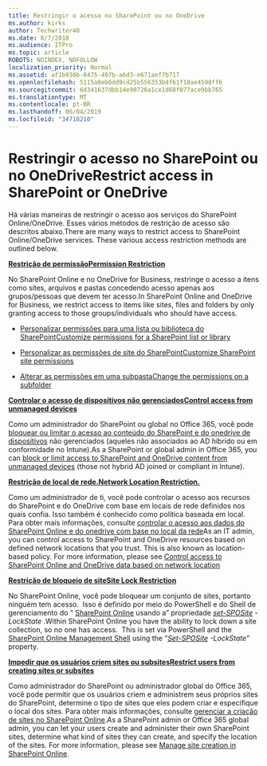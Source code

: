 ```yaml
---
title: Restringir o acesso no SharePoint ou no OneDrive
ms.author: kirks
author: Techwriter40
ms.date: 8/7/2018
ms.audience: ITPro
ms.topic: article
ROBOTS: NOINDEX, NOFOLLOW
localization_priority: Normal
ms.assetid: af1b936b-0475-497b-a6d3-e671aef7b717
ms.openlocfilehash: 5115a8eb6dd9cd25b556353b4f61f10ae4598ff6
ms.sourcegitcommit: 6d341637dbb14e90726a1ce1d68f077ace9bb765
ms.translationtype: MT
ms.contentlocale: pt-BR
ms.lasthandoff: 06/04/2019
ms.locfileid: "34718210"
---
```

# <a name="restrict-access-in-sharepoint-or-onedrive"></a><span data-ttu-id="1b7f5-102">Restringir o acesso no SharePoint ou no OneDrive</span><span class="sxs-lookup"><span data-stu-id="1b7f5-102">Restrict access in SharePoint or OneDrive</span></span>

<p><span data-ttu-id="1b7f5-103"><span style="mso-bidi-font-family: Calibri; mso-bidi-theme-font: minor-latin;">Há várias maneiras de restringir o acesso aos serviços do SharePoint Online/OneDrive. Esses vários métodos de restrição de acesso são descritos abaixo.</span></span><span class="sxs-lookup"><span data-stu-id="1b7f5-103"><span style="mso-bidi-font-family: Calibri; mso-bidi-theme-font: minor-latin;">There are many ways to restrict access to SharePoint Online/OneDrive services. These various access restriction methods are outlined below. </span></span></span></p> <p><span data-ttu-id="1b7f5-104"><strong style="mso-bidi-font-weight: normal;"><u><span style="mso-bidi-font-family: Calibri; mso-bidi-theme-font: minor-latin;">Restrição de permissão</span></u></strong></span><span class="sxs-lookup"><span data-stu-id="1b7f5-104"><strong style="mso-bidi-font-weight: normal;"><u><span style="mso-bidi-font-family: Calibri; mso-bidi-theme-font: minor-latin;">Permission Restriction</span></u></strong></span></span></p> <p><span data-ttu-id="1b7f5-105"><span style="mso-bidi-font-family: Calibri; mso-bidi-theme-font: minor-latin;">No SharePoint Online e no OneDrive for Business, restringe o acesso a itens como sites, arquivos e pastas concedendo acesso apenas aos grupos/pessoas que devem ter acesso.</span></span><span class="sxs-lookup"><span data-stu-id="1b7f5-105"><span style="mso-bidi-font-family: Calibri; mso-bidi-theme-font: minor-latin;">In SharePoint Online and OneDrive for Business, we restrict access to items like sites, files and folders by only granting access to those groups/individuals who should have access.</span></span></span></p> <ul> <li><span data-ttu-id="1b7f5-106"><span style="mso-bidi-font-family: Calibri; mso-bidi-theme-font: minor-latin;"><a href="https://support.office.com/en-us/article/Customize-permissions-for-a-SharePoint-list-or-library-02d770f3-59eb-4910-a608-5f84cc297782">Personalizar permissões para uma lista ou biblioteca do SharePoint</a></span></span><span class="sxs-lookup"><span data-stu-id="1b7f5-106"><span style="mso-bidi-font-family: Calibri; mso-bidi-theme-font: minor-latin;"><a href="https://support.office.com/en-us/article/Customize-permissions-for-a-SharePoint-list-or-library-02d770f3-59eb-4910-a608-5f84cc297782">Customize permissions for a SharePoint list or library</a></span></span></span></li> </ul> <ul> <li><span data-ttu-id="1b7f5-107"><span style="mso-bidi-font-family: Calibri; mso-bidi-theme-font: minor-latin;"><a href="https://docs.microsoft.com/en-us/sharepoint/customize-sharepoint-site-permissions">Personalizar as permissões de site do SharePoint</a></span></span><span class="sxs-lookup"><span data-stu-id="1b7f5-107"><span style="mso-bidi-font-family: Calibri; mso-bidi-theme-font: minor-latin;"><a href="https://docs.microsoft.com/en-us/sharepoint/customize-sharepoint-site-permissions">Customize SharePoint site permissions</a></span></span></span></li> </ul> <ul> <li><span data-ttu-id="1b7f5-108"><span style="mso-bidi-font-family: Calibri; mso-bidi-theme-font: minor-latin;"><a href="https://support.office.com/en-us/article/Change-the-permissions-on-a-subfolder-5427BD7C-F20A-4F75-8CF2-5359DD45A1A6">Alterar as permissões em uma subpasta</a></span></span><span class="sxs-lookup"><span data-stu-id="1b7f5-108"><span style="mso-bidi-font-family: Calibri; mso-bidi-theme-font: minor-latin;"><a href="https://support.office.com/en-us/article/Change-the-permissions-on-a-subfolder-5427BD7C-F20A-4F75-8CF2-5359DD45A1A6">Change the permissions on a subfolder</a></span></span></span></li> </ul> <p><span data-ttu-id="1b7f5-109"><strong style="mso-bidi-font-weight: normal;"><u><span style="mso-bidi-font-family: Calibri; mso-bidi-theme-font: minor-latin;">Controlar o acesso de dispositivos não gerenciados</span></u></strong></span><span class="sxs-lookup"><span data-stu-id="1b7f5-109"><strong style="mso-bidi-font-weight: normal;"><u><span style="mso-bidi-font-family: Calibri; mso-bidi-theme-font: minor-latin;">Control access from unmanaged devices</span></u></strong></span></span></p> <p><span data-ttu-id="1b7f5-110"><span style="mso-bidi-font-family: Calibri; mso-bidi-theme-font: minor-latin;">Como um administrador do SharePoint ou global no Office 365, você pode <a href="https://docs.microsoft.com/en-us/sharepoint/control-access-from-unmanaged-devices">bloquear ou limitar o acesso ao conteúdo do SharePoint e do onedrive de dispositivos</a> não gerenciados (aqueles não associados ao AD híbrido ou em conformidade no Intune).</span></span><span class="sxs-lookup"><span data-stu-id="1b7f5-110"><span style="mso-bidi-font-family: Calibri; mso-bidi-theme-font: minor-latin;">As a SharePoint or global admin in Office 365, you can <a href="https://docs.microsoft.com/en-us/sharepoint/control-access-from-unmanaged-devices">block or limit access to SharePoint and OneDrive content from unmanaged devices</a> (those not hybrid AD joined or compliant in Intune).</span></span></span></p> <p><span data-ttu-id="1b7f5-111"><strong style="mso-bidi-font-weight: normal;"><u><span style="mso-bidi-font-family: Calibri; mso-bidi-theme-font: minor-latin;">Restrição de local de rede.</span></u></strong></span><span class="sxs-lookup"><span data-stu-id="1b7f5-111"><strong style="mso-bidi-font-weight: normal;"><u><span style="mso-bidi-font-family: Calibri; mso-bidi-theme-font: minor-latin;">Network Location Restriction. </span></u></strong></span></span></p> <p><span data-ttu-id="1b7f5-112"><span style="mso-bidi-font-family: Calibri; mso-bidi-theme-font: minor-latin;">Como um administrador de ti, você pode controlar o acesso aos recursos do SharePoint e do OneDrive com base em locais de rede definidos nos quais confia. Isso também é conhecido como política baseada em local. Para obter mais informações, consulte <a href="https://docs.microsoft.com/en-us/sharepoint/control-access-based-on-network-location">controlar o acesso aos dados do SharePoint Online e do onedrive com base no local da rede</a></span></span><span class="sxs-lookup"><span data-stu-id="1b7f5-112"><span style="mso-bidi-font-family: Calibri; mso-bidi-theme-font: minor-latin;">As an IT admin, you can control access to SharePoint and OneDrive resources based on defined network locations that you trust. This is also known as location-based policy. For more information, please see <a href="https://docs.microsoft.com/en-us/sharepoint/control-access-based-on-network-location">Control access to SharePoint Online and OneDrive data based on network location</a></span></span></span></p> <p><span data-ttu-id="1b7f5-113"><strong style="mso-bidi-font-weight: normal;"><u><span style="mso-bidi-font-family: Calibri; mso-bidi-theme-font: minor-latin;">Restrição de bloqueio de site</span></u></strong></span><span class="sxs-lookup"><span data-stu-id="1b7f5-113"><strong style="mso-bidi-font-weight: normal;"><u><span style="mso-bidi-font-family: Calibri; mso-bidi-theme-font: minor-latin;">Site Lock Restriction </span></u></strong></span></span></p> <p><span data-ttu-id="1b7f5-114"><span style="mso-bidi-font-family: Calibri; mso-bidi-theme-font: minor-latin;">No SharePoint Online, você pode bloquear um conjunto de sites, portanto ninguém tem acesso. &nbsp;Isso é definido por meio do PowerShell e do Shell de gerenciamento do &ldquo; <a href="https://docs.microsoft.com/en-us/powershell/sharepoint/sharepoint-online/connect-sharepoint-online?view=sharepoint-ps">SharePoint Online</a> usando a&rdquo; propriedade <em style="mso-bidi-font-style: normal;"><a href="https://docs.microsoft.com/en-us/powershell/module/sharepoint-online/set-sposite?view=sharepoint-ps">set-SPOSite</a></em> <em style="mso-bidi-font-style: normal;"> -LockState</em> .</span></span><span class="sxs-lookup"><span data-stu-id="1b7f5-114"><span style="mso-bidi-font-family: Calibri; mso-bidi-theme-font: minor-latin;">Within SharePoint Online you have the ability to lock down a site collection, so no one has access. &nbsp;This is set via PowerShell and the <a href="https://docs.microsoft.com/en-us/powershell/sharepoint/sharepoint-online/connect-sharepoint-online?view=sharepoint-ps">SharePoint Online Management Shell</a> using the &ldquo;<em style="mso-bidi-font-style: normal;"><a href="https://docs.microsoft.com/en-us/powershell/module/sharepoint-online/set-sposite?view=sharepoint-ps">Set-SPOSite</a></em><em style="mso-bidi-font-style: normal;"> -LockState</em>&rdquo; property. </span></span></span></p> <p><span data-ttu-id="1b7f5-115"><strong style="mso-bidi-font-weight: normal;"><u><span style="mso-bidi-font-family: Calibri; mso-bidi-theme-font: minor-latin;">Impedir que os usuários criem sites ou subsites</span></u></strong></span><span class="sxs-lookup"><span data-stu-id="1b7f5-115"><strong style="mso-bidi-font-weight: normal;"><u><span style="mso-bidi-font-family: Calibri; mso-bidi-theme-font: minor-latin;">Restrict users from creating sites or subsites</span></u></strong></span></span></p> <p><span data-ttu-id="1b7f5-116"><span style="mso-bidi-font-family: Calibri; mso-bidi-theme-font: minor-latin;">Como administrador do SharePoint ou administrador global do Office 365, você pode permitir que os usuários criem e administrem seus próprios sites do SharePoint, determine o tipo de sites que eles podem criar e especifique o local dos sites. Para obter mais informações, consulte <a href="https://docs.microsoft.com/en-us/sharepoint/manage-site-creation">gerenciar a criação de sites no SharePoint Online</a>.</span></span><span class="sxs-lookup"><span data-stu-id="1b7f5-116"><span style="mso-bidi-font-family: Calibri; mso-bidi-theme-font: minor-latin;">As a SharePoint admin or Office 365 global admin, you can let your users create and administer their own SharePoint sites, determine what kind of sites they can create, and specify the location of the sites. For more information, please see <a href="https://docs.microsoft.com/en-us/sharepoint/manage-site-creation">Manage site creation in SharePoint Online</a>. </span></span></span></p>

